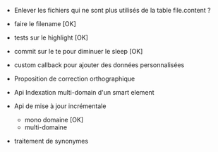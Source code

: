 
* Enlever les fichiers qui ne sont plus utilisés de la table file.content ?

* faire le filename   [OK]

* tests sur le highlight [OK]

* commit sur le te pour diminuer le sleep [OK]

* custom callback pour ajouter des données personnalisées

* Proposition de correction orthographique


* Api Indexation multi-domain d'un smart element

* Api de mise à jour incrémentale
  * mono domaine [OK]
  * multi-domaine
  
* traitement de synonymes

